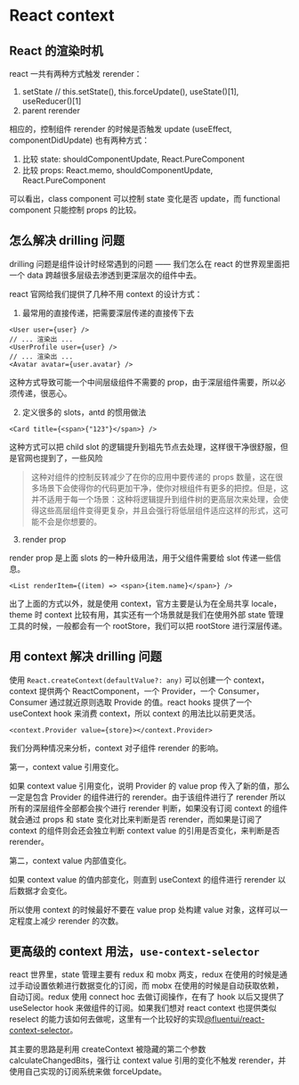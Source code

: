 # React context

## React 的渲染时机

react 一共有两种方式触发 rerender：

1. setState // this.setState(), this.forceUpdate(), useState()[1], useReducer()[1]
2. parent rerender

相应的，控制组件 rerender 的时候是否触发 update (useEffect, componentDidUpdate) 也有两种方式：

1. 比较 state: shouldComponentUpdate, React.PureComponent
2. 比较 props: React.memo, shouldComponentUpdate, React.PureComponent

可以看出，class component 可以控制 state 变化是否 update，而 functional component 只能控制 props 的比较。

## 怎么解决 drilling 问题

drilling 问题是组件设计时经常遇到的问题 —— 我们怎么在 react 的世界观里面把一个 data 跨越很多层级去渗透到更深层次的组件中去。

react 官网给我们提供了几种不用 context 的设计方式：

1. 最常用的直接传递，把需要深层传递的直接传下去

```tsx
<User user={user} />
// ... 渲染出 ...
<UserProfile user={user} />
// ... 渲染出 ...
<Avatar avatar={user.avatar} />
```

这种方式导致可能一个中间层级组件不需要的 prop，由于深层组件需要，所以必须传递，很恶心。

2. 定义很多的 slots，antd 的惯用做法

```tsx
<Card title={<span>{"123"}</span>} />
```

这种方式可以把 child slot 的逻辑提升到祖先节点去处理，这样很干净很舒服，但是官网也提到了，一些风险

> 这种对组件的控制反转减少了在你的应用中要传递的 props 数量，这在很多场景下会使得你的代码更加干净，使你对根组件有更多的把控。但是，这并不适用于每一个场景：这种将逻辑提升到组件树的更高层次来处理，会使得这些高层组件变得更复杂，并且会强行将低层组件适应这样的形式，这可能不会是你想要的。

3. render prop

render prop 是上面 slots 的一种升级用法，用于父组件需要给 slot 传递一些信息。

```tsx
<List renderItem={(item) => <span>{item.name}</span>} />
```

出了上面的方式以外，就是使用 context，官方主要是认为在全局共享 locale，theme 时 context 比较有用，其实还有一个场景就是我们在使用外部 state 管理工具的时候，一般都会有一个 rootStore，我们可以把 rootStore 进行深层传递。

## 用 context 解决 drilling 问题

使用 `React.createContext(defaultValue?: any)` 可以创建一个 context，context 提供两个 ReactComponent，一个 Provider，一个 Consumer，Consumer 通过就近原则选取 Provide 的值。react hooks 提供了一个 useContext hook 来消费 context，所以 context 的用法比以前更灵活。

```tsx
<context.Provider value={store}></context.Provider>
```

我们分两种情况来分析，context 对子组件 rerender 的影响。

第一，context value 引用变化。

如果 context value 引用变化，说明 Provider 的 value prop 传入了新的值，那么一定是包含 Provider 的组件进行的 rerender。由于该组件进行了 rerender 所以所有的深层组件全部都会挨个进行 rerender 判断，如果没有订阅 context 的组件就会通过 props 和 state 变化对比来判断是否 rerender，而如果是订阅了 context 的组件则会还会独立判断 context value 的引用是否变化，来判断是否 rerender。

第二，context value 内部值变化。

如果 context value 的值内部变化，则直到 useContext 的组件进行 rerender 以后数据才会变化。

所以使用 context 的时候最好不要在 value prop 处构建 value 对象，这样可以一定程度上减少
rerender 的次数。

## 更高级的 context 用法，`use-context-selector`

react 世界里，state 管理主要有 redux 和 mobx 两支，redux 在使用的时候是通过手动设置依赖进行数据变化的订阅，而 mobx 在使用的时候是自动获取依赖，自动订阅。redux 使用 connect hoc 去做订阅操作，在有了 hook 以后又提供了 useSelector hook 来做组件的订阅。如果我们想对 react context 也提供类似 reselect 的能力该如何去做呢，这里有一个比较好的实现[@fluentui/react-context-selector](https://github.com/microsoft/fluentui/tree/master/packages/fluentui/react-context-selector)。

其主要的思路是利用 createContext 被隐藏的第二个参数 calculateChangedBits，强行让 context value 引用的变化不触发 rerender，并使用自己实现的订阅系统来做 forceUpdate。
